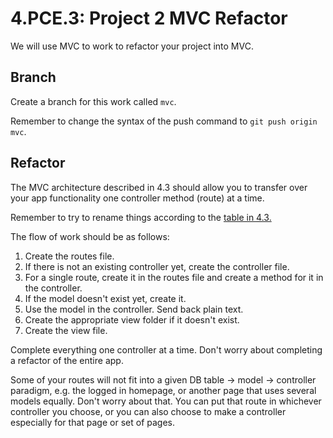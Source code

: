 # 4.PCE.3: Project 2 MVC Refactor

We will use MVC to work to refactor your project into MVC.

## Branch

Create a branch for this work called `mvc`.

Remember to change the syntax of the push command to `git push origin mvc`.

## Refactor

The MVC architecture described in 4.3 should allow you to transfer over your app functionality one controller method \(route\) at a time.

Remember to try to rename things according to the [table in 4.3.](../4.3-mvc.md#names)

The flow of work should be as follows:

1. Create the routes file.
2. If there is not an existing controller yet, create the controller file.
3. For a single route, create it in the routes file and create a method for it in the controller.
4. If the model doesn't exist yet, create it.
5. Use the model in the controller. Send back plain text.
6. Create the appropriate view folder if it doesn't exist.
7. Create the view file.

Complete everything one controller at a time. Don't worry about completing a refactor of the entire app.

Some of your routes will not fit into a given DB table -&gt; model -&gt; controller paradigm, e.g. the logged in homepage, or another page that uses several models equally. Don't worry about that. You can put that route in whichever controller you choose, or you can also choose to make a controller especially for that page or set of pages.

